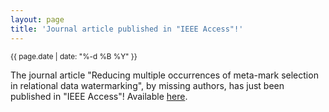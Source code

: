 ```yaml
---
layout: page
title: 'Journal article published in "IEEE Access"!'
---
```


<small>{{ page.date | date: "%-d %B %Y" }}</small>

The journal article "Reducing multiple occurrences of meta-mark selection in relational data watermarking", by missing authors, has just been published in "IEEE Access"! Available [here](https://doi.org/10.1109/access.2022.3182099).

